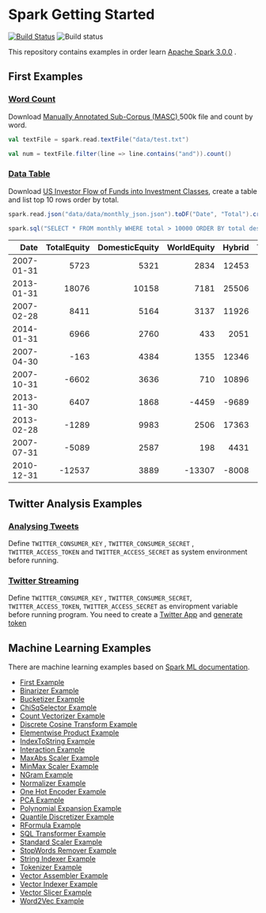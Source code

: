 # Spark Getting Started 

[![Build Status](https://travis-ci.org/rayyildiz/spark-getting-started.svg?branch=master)](https://travis-ci.org/rayyildiz/spark-getting-started)
![Build status](https://github.com/rayyildiz/spark-getting-started/workflows/build/badge.svg)

This repository contains examples in order learn [Apache Spark 3.0.0](https://spark.apache.org/) . 

## First Examples 

### [Word Count](src/main/scala/dev/rayyildiz/examples/WordCount.scala) 

Download [Manually Annotated Sub-Corpus (MASC) ](http://www.anc.org/data/masc/) 500k file and count by word. 

```scala
val textFile = spark.read.textFile("data/test.txt")

val num = textFile.filter(line => line.contains("and")).count()
```


### [Data Table](src/main/scala/dev/rayyildiz/examples/DataTable.scala) 


Download [US Investor Flow of Funds into Investment Classes](http://datahub.io/core/investor-flow-of-funds-us), create a table and list top 10 rows order by total.

```scala
spark.read.json("data/data/monthly_json.json").toDF("Date", "Total").createTempView("monthly")

spark.sql("SELECT * FROM monthly WHERE total > 10000 ORDER BY total desc").show(10)
```


|      Date|TotalEquity|DomesticEquity|WorldEquity|Hybrid|TotalBond|TaxableBond|MunicipalBond|Total|
|---------:|----------:|-------------:|----------:|-----:|--------:|----------:|------------:|----:|
|2007-01-31|       5723|          5321|       2834| 12453|    47972|      15287|        27364|21641|
|2013-01-31|      18076|         10158|       7181| 25506|    79929|      32687|        37084|19009|
|2007-02-28|       8411|          5164|       3137| 11926|    45533|      15064|        25306|16895|
|2014-01-31|       6966|          2760|        433|  2051|    29005|       2484|        23761|16795|
|2007-04-30|       -163|          4384|       1355| 12346|    34148|      13701|        16063|16225|
|2007-10-31|      -6602|          3636|        710| 10896|    24580|      11605|         9339|15941|
|2013-11-30|       6407|          1868|      -4459| -9689|    10046|     -14147|        22326|15918|
|2013-02-28|      -1289|          9983|       2506| 17363|    44318|      19869|        14465|15754|
|2007-07-31|      -5089|          2587|        198|  4431|    17118|       4630|         9901|14990|
|2010-12-31|     -12537|          3889|     -13307| -8008|   -16144|     -21314|         1281|13818|

## Twitter Analysis Examples

### [Analysing Tweets](src/main/scala/dev/rayyildiz/examples/AnalyzingTweets.scala)

Define ```TWITTER_CONSUMER_KEY``` , ```TWITTER_CONSUMER_SECRET``` , ```TWITTER_ACCESS_TOKEN``` and ```TWITTER_ACCESS_SECRET``` as  system environment  before running. 



### [Twitter Streaming](src/main/scala/dev/rayyildiz/examples/TwitterStreaming.scala)
 
Define ```TWITTER_CONSUMER_KEY``` , ```TWITTER_CONSUMER_SECRET```, ```TWITTER_ACCESS_TOKEN```, ```TWITTER_ACCESS_SECRET``` as enviropment variable before running program.
You need to create a [Twitter App](https://apps.twitter.com/)  and [generate token](https://developer.twitter.com/en/docs/basics/authentication/guides/access-tokens)


## Machine Learning Examples

There are machine learning examples based on [Spark ML documentation](https://spark.apache.org/docs/latest/ml-guide.html). 

- [First Example](src/main/scala/dev/rayyildiz/examples/ml/FirstExample.scala)
- [Binarizer Example](src/main/scala/dev/rayyildiz/examples/ml/BinarizerExample.scala)
- [Bucketizer Example](src/main/scala/dev/rayyildiz/examples/ml/BucketizerExample.scala)
- [ChiSqSelector Example](src/main/scala/dev/rayyildiz/examples/ml/ChiSqSelectorExample.scala)
- [Count Vectorizer Example](src/main/scala/dev/rayyildiz/examples/ml/CountVectorizerExample.scala)
- [Discrete Cosine Transform Example](src/main/scala/dev/rayyildiz/examples/ml/DiscreteCosineTransformExample.scala)
- [Elementwise Product Example](src/main/scala/dev/rayyildiz/examples/ml/ElementwiseProductExample.scala)
- [IndexToString Example](src/main/scala/dev/rayyildiz/examples/ml/IndexToStringExample.scala)
- [Interaction Example](src/main/scala/dev/rayyildiz/examples/ml/InteractionExample.scala)
- [MaxAbs Scaler Example](src/main/scala/dev/rayyildiz/examples/ml/MaxAbsScalerExample.scala)
- [MinMax Scaler Example](src/main/scala/dev/rayyildiz/examples/ml/MinMaxScalerExample.scala)
- [NGram Example](src/main/scala/dev/rayyildiz/examples/ml/NGramExample.scala)
- [Normalizer Example](src/main/scala/dev/rayyildiz/examples/ml/NormalizerExample.scala)
- [One Hot Encoder Example](src/main/scala/dev/rayyildiz/examples/ml/OneHotEncoderExample.scala)
- [PCA Example](src/main/scala/dev/rayyildiz/examples/ml/PCAExample.scala)
- [Polynomial Expansion Example](src/main/scala/dev/rayyildiz/examples/ml/PolynomialExpansionExample.scala)
- [Quantile Discretizer Example](src/main/scala/dev/rayyildiz/examples/ml/QuantileDiscretizerExample.scala)
- [RFormula Example](src/main/scala/dev/rayyildiz/examples/ml/RFormulaExample.scala)
- [SQL Transformer Example](src/main/scala/dev/rayyildiz/examples/ml/SQLTransformerExample.scala)
- [Standard Scaler Example](src/main/scala/dev/rayyildiz/examples/ml/StandardScalerExample.scala)
- [StopWords Remover Example](src/main/scala/dev/rayyildiz/examples/ml/StopWordsRemoverExample.scala)
- [String Indexer Example](src/main/scala/dev/rayyildiz/examples/ml/StringIndexerExample.scala)
- [Tokenizer Example](src/main/scala/dev/rayyildiz/examples/ml/TokenizerExample.scala)
- [Vector Assembler Example](src/main/scala/dev/rayyildiz/examples/ml/VectorAssemblerExample.scala)
- [Vector Indexer Example](src/main/scala/dev/rayyildiz/examples/ml/VectorIndexerExample.scala)
- [Vector Slicer Example](src/main/scala/dev/rayyildiz/examples/ml/VectorSlicerExample.scala)
- [Word2Vec Example](src/main/scala/dev/rayyildiz/examples/ml/Word2VecExample.scala)
